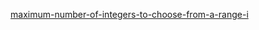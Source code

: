 [maximum-number-of-integers-to-choose-from-a-range-i](https://leetcode.com/problems/maximum-number-of-integers-to-choose-from-a-range-i/?envType=daily-question&envId=2024-12-06)
